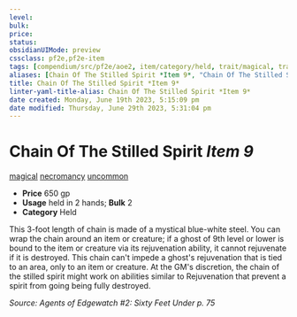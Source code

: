 ```yaml
---
level:
bulk:
price:
status:
obsidianUIMode: preview
cssclass: pf2e,pf2e-item
tags: [compendium/src/pf2e/aoe2, item/category/held, trait/magical, trait/necromancy, trait/uncommon]
aliases: [Chain Of The Stilled Spirit *Item 9*, "Chain Of The Stilled Spirit"]
title: Chain Of The Stilled Spirit *Item 9*
linter-yaml-title-alias: Chain Of The Stilled Spirit *Item 9*
date created: Monday, June 19th 2023, 5:15:09 pm
date modified: Thursday, June 29th 2023, 5:31:04 pm
---
```


# Chain Of The Stilled Spirit *Item 9*

[magical](rules/traits/magical.md) [necromancy](rules/traits/necromancy.md) [uncommon](rules/traits/uncommon.md)  

- **Price** 650 gp
- **Usage** held in 2 hands; **Bulk** 2
- **Category** Held

This 3-foot length of chain is made of a mystical blue-white steel. You can wrap the chain around an item or creature; if a ghost of 9th level or lower is bound to the item or creature via its rejuvenation ability, it cannot rejuvenate if it is destroyed. This chain can't impede a ghost's rejuvenation that is tied to an area, only to an item or creature. At the GM's discretion, the chain of the stilled spirit might work on abilities similar to Rejuvenation that prevent a spirit from going being fully destroyed.

*Source: Agents of Edgewatch #2: Sixty Feet Under p. 75*
